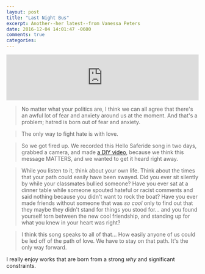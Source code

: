 ```yaml
---
layout: post
title: "Last Night Bus"
excerpt: Another--her latest--from Vanessa Peters
date: 2016-12-04 14:01:47 -0600
comments: true
categories: 
---
```


<iframe style="border: 0; width: 100%; height: 120px;" src="https://bandcamp.com/EmbeddedPlayer/track=3113371955/size=large/bgcol=ffffff/linkcol=0687f5/tracklist=false/artwork=small/transparent=true/" seamless><a href="http://vanessapeters.bandcamp.com/track/last-night-bus">Last Night Bus by Vanessa Peters</a></iframe>

> No matter what your politics are, I think we can all agree that there's an awful lot of fear and anxiety around us at the moment. And that's a problem; hatred is born out of fear and anxiety.
 
> The only way to fight hate is with love. 
 
> So we got fired up.  We recorded this Hello Saferide song in two days, grabbed a camera, and made [a DIY video](https://www.youtube.com/watch?v=XJ_lhLAVnno), because we think this message MATTERS, and we wanted to get it heard right away.
 
> While you listen to it, think about your own life. Think about the times that your path could easily have been swayed.  Did you ever sit silently by while your classmates bullied someone? Have you ever sat at a dinner table while someone spouted hateful or racist comments and said nothing because you didn't want to rock the boat? Have you ever made friends without someone that was *so cool* only to find out that they maybe they didn't stand for things you stood for... and you found yourself torn between the new cool friendship, and standing up for what you knew in your heart was right?
 
> I think this song speaks to all of that...
> How easily anyone of us could be led off of the path of love.
> We have to stay on that path. It's the only way forward.

I really enjoy works that are born from a strong _why_ and significant constraints. 
